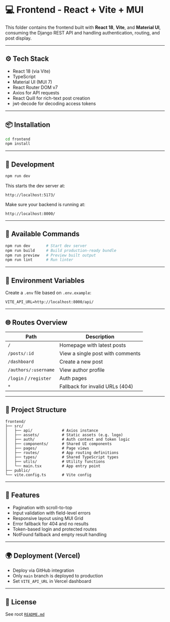 # 💻 Frontend - React + Vite + MUI

This folder contains the frontend built with **React 18**, **Vite**, and **Material UI**, consuming the Django REST API and handling authentication, routing, and post display.

---

## ⚙️ Tech Stack

- React 18 (via Vite)
- TypeScript
- Material UI (MUI 7)
- React Router DOM v7
- Axios for API requests
- React Quill for rich-text post creation
- jwt-decode for decoding access tokens

---

## 📦 Installation

```bash
cd frontend
npm install
```

---

## 🚀 Development

```bash
npm run dev
```

This starts the dev server at:

```
http://localhost:5173/
```

Make sure your backend is running at:

```
http://localhost:8000/
```

---

## 🧪 Available Commands

```bash
npm run dev       # Start dev server
npm run build     # Build production-ready bundle
npm run preview   # Preview built output
npm run lint      # Run linter
```

---

## 🔐 Environment Variables

Create a `.env` file based on `.env.example`:

```
VITE_API_URL=http://localhost:8000/api/
```

---

## 🌐 Routes Overview

| Path                   | Description                      |
| ---------------------- | -------------------------------- |
| `/`                    | Homepage with latest posts       |
| `/posts/:id`           | View a single post with comments |
| `/dashboard`           | Create a new post                |
| `/authors/:username`   | View author profile              |
| `/login` / `/register` | Auth pages                       |
| `*`                    | Fallback for invalid URLs (404)  |

---

## 📐 Project Structure

```
frontend/
├── src/
│   ├── api/             # Axios instance
│   ├── assets/          # Static assets (e.g. logo)
│   ├── auth/            # Auth context and token logic
│   ├── components/      # Shared UI components
│   ├── pages/           # Page views
│   ├── routes/          # App routing definitions
│   ├── types/           # Shared TypeScript types
│   ├── utils/           # Utility functions
│   └── main.tsx         # App entry point
├── public/
└── vite.config.ts       # Vite config
```

---

## 🧪 Features

- Pagination with scroll-to-top
- Input validation with field-level errors
- Responsive layout using MUI Grid
- Error fallback for 404 and no results
- Token-based login and protected routes
- NotFound fallback and empty result handling

---

## 🌍 Deployment (Vercel)

- Deploy via GitHub integration
- Only `main` branch is deployed to production
- Set `VITE_API_URL` in Vercel dashboard

---

## 📄 License

See root [`README.md`](../README.md)
